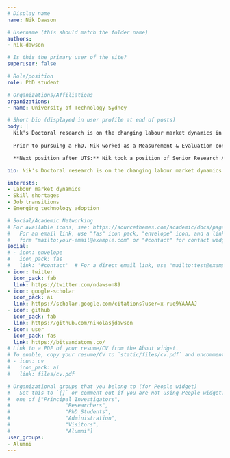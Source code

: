 ```yaml
---
# Display name
name: Nik Dawson

# Username (this should match the folder name)
authors:
- nik-dawson

# Is this the primary user of the site?
superuser: false

# Role/position
role: PhD student

# Organizations/Affiliations
organizations:
- name: University of Technology Sydney

# Short bio (displayed in user profile at end of posts)
body: | 
  Nik's Doctoral research is on the changing labour market dynamics in Australia. He analyses issues such as skill shortages, job transitions, and emerging technology adoption in the Australian labour market. Nik applies data science and machine learning techniques to draw insights from large datasets, including online job advertisements, employment statistics, and longitudinal household survey data. As part of his research, Nik was selected as an OECD Future of Work Research Fellow and has also worked with agencies of the United Nations in Geneva, Switzerland researching the 'Economic Impacts of Artificial Intelligence'.
  
  Prior to pursuing a PhD, Nik worked as a Measurement & Evaluation consultant for a range of International Development projects in the Middle East. He also worked as an Investment Manager for a private investment company and a Research Analyst for Social Ventures Australia on their Education and Employment investment projects. 

  **Next position after UTS:** Nik took a position of Senior Research Associate @ Faethm AI

bio: Nik's Doctoral research is on the changing labour market dynamics in Australia. He analyses issues such as skill shortages, job transitions, and emerging technology adoption in the Australian labour market.

interests:
- Labour market dynamics
- Skill shortages
- Job transitions
- Emerging technology adoption

# Social/Academic Networking
# For available icons, see: https://sourcethemes.com/academic/docs/page-builder/#icons
#   For an email link, use "fas" icon pack, "envelope" icon, and a link in the
#   form "mailto:your-email@example.com" or "#contact" for contact widget.
social:
# - icon: envelope
#   icon_pack: fas
#   link: '#contact'  # For a direct email link, use "mailto:test@example.org".
- icon: twitter
  icon_pack: fab
  link: https://twitter.com/ndawson89
- icon: google-scholar
  icon_pack: ai
  link: https://scholar.google.com/citations?user=x-ruq9YAAAAJ
- icon: github
  icon_pack: fab
  link: https://github.com/nikolasjdawson
- icon: user
  icon_pack: fas
  link: https://bitsandatoms.co/
# Link to a PDF of your resume/CV from the About widget.
# To enable, copy your resume/CV to `static/files/cv.pdf` and uncomment the lines below.
# - icon: cv
#   icon_pack: ai
#   link: files/cv.pdf

# Organizational groups that you belong to (for People widget)
#   Set this to `[]` or comment out if you are not using People widget.
#  one of ["Principal Investigators",
#                  "Researchers",
#                  "PhD Students",
#                  "Administration",
#                  "Visitors",
#                  "Alumni"]
user_groups:
- Alumni
---
```

